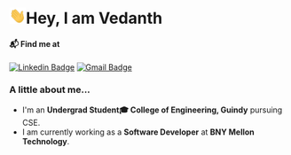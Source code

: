 <h1> <img src="https://raw.githubusercontent.com/ABSphreak/ABSphreak/master/gifs/Hi.gif" width="30px">Hey, I am Vedanth</a> </h1>
</h1>

#### 📬 Find me at
<!---
[![Github Badge](http://img.shields.io/badge/-Github-black?style=flat-square&logo=github&link=https://github.com/Defcon27/)](https://github.com/vedanth-subramaniam) 
-->
[![Linkedin Badge](https://img.shields.io/badge/-LinkedIn-blue?style=flat-square&logo=Linkedin&logoColor=white&link=https://www.linkedin.com/in/hemanthkollipara/)](https://www.linkedin.com/in/vedanth-subramaniam-8a0a07197/)
[![Gmail Badge](https://img.shields.io/badge/-Gmail-d14836?style=flat-square&logo=Gmail&logoColor=white&link=mailto:defcon.sentinal95@gmail.com)](mailto:vedanth.1121@gmail.com)

### A little about me... <!-- <img src="https://media.giphy.com/media/VgCDAzcKvsR6OM0uWg/giphy.gif" width="50"> -->

- I'm an **Undergrad Student🎓 College of Engineering, Guindy** pursuing CSE.
- I am currently working as a **Software Developer** at **BNY Mellon Technology**. 

<br/><br/>

<!-- ## ⚡️ A Few Quick Facts

- I’m currently learning Java and Nodejs.
- I'm interested in
  - Backend Development
  - Data Science
  - Deep learning
<!--- 📙 Check out my [Resume]() --->

<!---
### 🚀 Quick Stats

<div>
<img align="center" src="https://github-readme-stats.vercel.app/api?username=vedanth-subramaniam&show_icons=true&line_height=21&theme=react" alt="Defcon27's Github Stats" />
<br/>
<br/>
<img align="center" src="https://github-readme-stats.vercel.app/api/top-langs/?username=vedanth-subramaniam&theme=react&line_height=27&layout=compact" />
</div>
-->
<!--- ![Profile Views](https://komarev.com/ghpvc/?username=vedanth-subramaniam) -->
